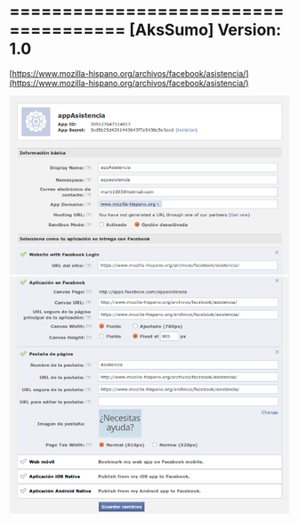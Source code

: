 ===================================== 
[AksSumo] 
Version: 1.0
=====================================

[https://www.mozilla-hispano.org/archivos/facebook/asistencia/](https://www.mozilla-hispano.org/archivos/facebook/asistencia/)

![Phase 1](doc/1install.png)
![Phase 2](doc/2install.png)
